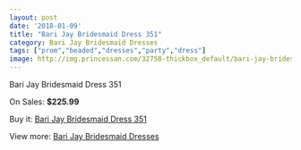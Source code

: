 ```yaml
---
layout: post
date: '2018-01-09'
title: "Bari Jay Bridesmaid Dress 351"
category: Bari Jay Bridesmaid Dresses
tags: ["prom","beaded","dresses","party","dress"]
image: http://img.princessan.com/32758-thickbox_default/bari-jay-bridesmaid-dress-351.jpg
---
```

Bari Jay Bridesmaid Dress 351

On Sales: **$225.99**
<a href="https://www.princessan.com/en/15104-bari-jay-bridesmaid-dress-351.html"><amp-img layout="responsive" width="600" height="600" src="//img.princessan.com/32758-thickbox_default/bari-jay-bridesmaid-dress-351.jpg" alt="Bari Jay Bridesmaid Dress 351 0" /></a>

Buy it: [Bari Jay Bridesmaid Dress 351](https://www.princessan.com/en/15104-bari-jay-bridesmaid-dress-351.html "Bari Jay Bridesmaid Dress 351")

View more: [Bari Jay Bridesmaid Dresses](https://www.princessan.com/en/109- "Bari Jay Bridesmaid Dresses")